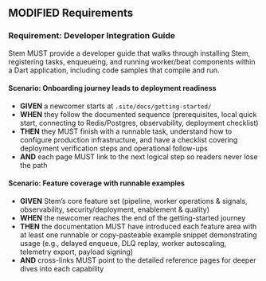 ## MODIFIED Requirements

### Requirement: Developer Integration Guide
Stem MUST provide a developer guide that walks through installing Stem, registering tasks, enqueueing, and running worker/beat components within a Dart application, including code samples that compile and run.

#### Scenario: Onboarding journey leads to deployment readiness
- **GIVEN** a newcomer starts at `.site/docs/getting-started/`
- **WHEN** they follow the documented sequence (prerequisites, local quick start, connecting to Redis/Postgres, observability, deployment checklist)
- **THEN** they MUST finish with a runnable task, understand how to configure production infrastructure, and have a checklist covering deployment verification steps and operational follow-ups
- **AND** each page MUST link to the next logical step so readers never lose the path

#### Scenario: Feature coverage with runnable examples
- **GIVEN** Stem’s core feature set (pipeline, worker operations & signals, observability, security/deployment, enablement & quality)
- **WHEN** the newcomer reaches the end of the getting-started journey
- **THEN** the documentation MUST have introduced each feature area with at least one runnable or copy-pasteable example snippet demonstrating usage (e.g., delayed enqueue, DLQ replay, worker autoscaling, telemetry export, payload signing)
- **AND** cross-links MUST point to the detailed reference pages for deeper dives into each capability
